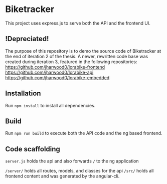 # Biketracker

This project uses express.js to serve both the API and the frontend UI.

## !Depreciated!
The purpose of this repository is to demo the source code of Biketracker at the end of iteration 2 of the thesis. A newer, rewritten code base was created during iteration 3, featured in the following repositories:
https://github.com/jharwood0/lorabike-frontend
https://github.com/jharwood0/lorabike-api
https://github.com/jharwood0/lorabike-embedded

## Installation
Run ``npm install`` to install all dependencies.

## Build
Run ``npm run build`` to execute both the API code and the ng based frontend.

## Code scaffolding
``server.js`` holds the api and also forwards ``/`` to the ng application

``/server/`` holds all routes, models, and classes for the api
``/src/`` holds all frontend content and was generated by the angular-cli.

